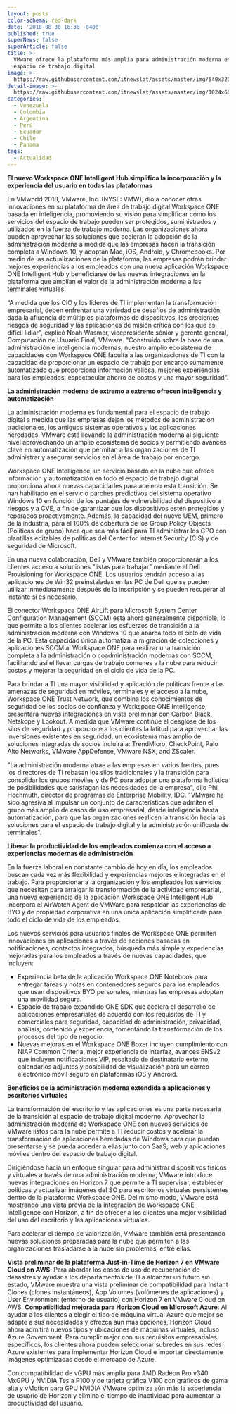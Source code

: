 ```yaml
---
layout: posts
color-schema: red-dark
date: '2018-08-30 16:30 -0400'
published: true
superNews: false
superArticle: false
title: >-
  VMware ofrece la plataforma más amplia para administración moderna en el
  espacio de trabajo digital
image: >-
  https://raw.githubusercontent.com/itnewslat/assets/master/img/540x320/VMWARES-2018-p.jpg
detail-image: >-
  https://raw.githubusercontent.com/itnewslat/assets/master/img/1024x680/VMWARES-2018-g.jpg
categories:
  - Venezuela
  - Colombia
  - Argentina
  - Perú
  - Ecuador
  - Chile
  - Panama
tags:
  - Actualidad
---
```

**El nuevo Workspace ONE Intelligent Hub simplifica la incorporación y la experiencia del usuario en todas las plataformas**
    
En VMworld 2018, VMware, Inc. (NYSE: VMW), dio a conocer otras innovaciones en su plataforma de área de trabajo digital Workspace ONE basada en inteligencia, promoviendo su visión para simplificar cómo los servicios del espacio de trabajo pueden ser protegidos, suministrados y utilizados en la fuerza de trabajo moderna. Las organizaciones ahora pueden aprovechar las soluciones que aceleran la adopción de la administración moderna a medida que las empresas hacen la transición completa a Windows 10, y adoptan Mac, iOS, Android, y Chromebooks. Por medio de las actualizaciones de la plataforma, las empresas podrán brindar mejores experiencias a los empleados con una nueva aplicación Workspace ONE Intelligent Hub y beneficiarse de las nuevas integraciones en la plataforma que amplían el valor de la administración moderna a las terminales virtuales.

“A medida que los CIO y los líderes de TI implementan la transformación empresarial, deben enfrentar una variedad de desafíos de administración, dada la afluencia de múltiples plataformas de dispositivos, los crecientes riesgos de seguridad y las aplicaciones de misión crítica con los que es difícil lidiar", explicó Noah Wasmer, vicepresidente sénior y gerente general, Computación de Usuario Final, VMware. "Construido sobre la base de una administración e inteligencia modernas, nuestro amplio ecosistema de capacidades con Workspace ONE faculta a las organizaciones de TI con la capacidad de proporcionar un espacio de trabajo por encargo sumamente automatizado que proporciona información valiosa, mejores experiencias para los empleados, espectacular ahorro de costos y una mayor seguridad”.

**La administración moderna de extremo a extremo ofrecen inteligencia y automatización**

La administración moderna es fundamental para el espacio de trabajo digital a medida que las empresas dejan los métodos de administración tradicionales, los antiguos sistemas operativos y las aplicaciones heredadas. VMware está llevando la administración moderna al siguiente nivel aprovechando un amplio ecosistema de socios y permitiendo avances clave en automatización que permitan a las organizaciones de TI administrar y asegurar servicios en el área de trabajo por encargo.

Workspace ONE Intelligence, un servicio basado en la nube que ofrece información y automatización en todo el espacio de trabajo digital, proporciona ahora nuevas capacidades para acelerar esta transición. Se han habilitado en el servicio parches predictivos del sistema operativo Windows 10 en función de los puntajes de vulnerabilidad del dispositivo a riesgos y a CVE, a fin de garantizar que los dispositivos estén protegidos y reparados proactivamente. Además, la capacidad del nuevo UEM, primero de la industria, para el 100% de cobertura de los Group Policy Objects (Políticas de grupo) hace que sea más fácil para TI administrar los GPO con plantillas editables de políticas del Center for Internet Security (CIS) y de seguridad de Microsoft.

En una nueva colaboración, Dell y VMware también proporcionarán a los clientes acceso a soluciones "listas para trabajar" mediante el Dell Provisioning for Workspace ONE. Los usuarios tendrán acceso a las aplicaciones de Win32 preinstaladas en las PC de Dell que se pueden utilizar inmediatamente después de la inscripción y se pueden recuperar al instante si es necesario.

El conector Workspace ONE AirLift para Microsoft System Center Configuration Management (SCCM) está ahora generalmente disponible, lo que permite a los clientes acelerar los esfuerzos de transición a la administración moderna con Windows 10 que abarca todo el ciclo de vida de la PC. Esta capacidad única automatiza la migración de colecciones y aplicaciones SCCM al Workspace ONE para realizar una transición completa a la administración o coadministración modernas con SCCM, facilitando así el llevar cargas de trabajo comunes a la nube para reducir costos y mejorar la seguridad en el ciclo de vida de la PC. 

Para brindar a TI una mayor visibilidad y aplicación de políticas frente a las amenazas de seguridad en móviles, terminales y el acceso a la nube, Workspace ONE Trust Network, que combina los conocimientos de seguridad de los socios de confianza y Workspace ONE Intelligence, presentará nuevas integraciones en vista preliminar con Carbon Black, Netskope y Lookout. A medida que VMware continúe el desglose de los silos de seguridad y proporcione a los clientes la latitud para aprovechar las inversiones existentes en seguridad, un ecosistema más amplio de soluciones integradas de socios incluirá a: TrendMicro, CheckPoint, Palo Alto Networks, VMware AppDefense, VMware NSX, and ZScaler.

"La administración moderna atrae a las empresas en varios frentes, pues los directores de TI rebasan los silos tradicionales y la transición para consolidar los grupos móviles y de PC para adoptar una plataforma holística de posibilidades que satisfagan las necesidades de la empresa", dijo Phil Hochmuth, director de programas de Enterprise Mobility, IDC. "VMware ha sido agresiva al impulsar un conjunto de características que admiten el grupo más amplio de casos de uso empresarial, desde inteligencia hasta automatización, para que las organizaciones realicen la transición hacia las soluciones para el espacio de trabajo digital y la administración unificada de terminales".

**Liberar la productividad de los empleados comienza con el acceso a experiencias modernas de administración**

En la fuerza laboral en constante cambio de hoy en día, los empleados buscan cada vez más flexibilidad y experiencias mejores e integradas en el trabajo. Para proporcionar a la organización y los empleados los servicios que necesitan para arraigar la transformación de la actividad empresarial, una nueva experiencia de la aplicación Workspace ONE Intelligent Hub incorpora el AirWatch Agent de VMWare para respaldar las experiencias de BYO y de propiedad corporativa en una única aplicación simplificada para todo el ciclo de vida de los empleados.

Los nuevos servicios para usuarios finales de Workspace ONE permiten innovaciones en aplicaciones a través de acciones basadas en notificaciones, contactos integrados, búsqueda más simple y experiencias mejoradas para los empleados a través de nuevas capacidades, que incluyen:

- Experiencia beta de la aplicación Workspace ONE Notebook para entregar tareas y notas en contenedores seguros para los empleados que usan dispositivos BYO personales, mientras las empresas adoptan una movilidad segura.
- Espacio de trabajo expandido ONE SDK que acelera el desarrollo de aplicaciones empresariales de acuerdo con los requisitos de TI y comerciales para seguridad, capacidad de administración, privacidad, análisis, contenido y experiencia, fomentando la transformación de los procesos del tipo de negocio.
- Nuevas mejoras en el Workspace ONE Boxer incluyen cumplimiento con NIAP Common Criteria, mejor experiencia de interfaz, avances ENSv2 que incluyen notificaciones VIP, resaltado de destinatario externo, calendarios adjuntos y posibilidad de visualización para un correo electrónico móvil seguro en plataformas iOS y Android.



**Beneficios de la administración moderna extendida a aplicaciones y escritorios virtuales**

La transformación del escritorio y las aplicaciones es una parte necesaria de la transición al espacio de trabajo digital moderno. Aprovechar la administración moderna de Workspace ONE con nuevos servicios de VMware listos para la nube permite a TI reducir costos y acelerar la transformación de aplicaciones heredadas de Windows para que puedan presentarse y se pueda acceder a ellas junto con SaaS, web y aplicaciones móviles dentro del espacio de trabajo digital.

Dirigiéndose hacia un enfoque singular para administrar dispositivos físicos y virtuales a través de una administración moderna, VMware introduce nuevas integraciones en Horizon 7 que permite a TI supervisar, establecer políticas y actualizar imágenes del SO para escritorios virtuales persistentes dentro de la plataforma Workspace ONE. Del mismo modo, VMware está mostrando una vista previa de la integración de Workspace ONE Intelligence con Horizon, a fin de ofrecer a los clientes una mejor visibilidad del uso del escritorio y las aplicaciones virtuales.

Para acelerar el tiempo de valorización, VMware también está presentando nuevas soluciones preparadas para la nube que permiten a las organizaciones trasladarse a la nube sin problemas, entre ellas:

**Vista preliminar de la plataforma Just-in-Time de Horizon 7 en VMware Cloud on AWS**: Para abordar los casos de uso de recuperación de desastres y ayudar a los departamentos de TI a alcanzar un futuro sin estado, VMware muestra una vista preliminar de compatibilidad para Instant Clones (clones instantáneos), App Volumes (volúmenes de aplicaciones) y User Environment (entorno de usuario) con Horizon 7 en VMware Cloud on AWS.
**Compatibilidad mejorada para Horizon Cloud en Microsoft Azure**: Al ayudar a los clientes a elegir el tipo de máquina virtual Azure que mejor se adapte a sus necesidades y ofrezca aún más opciones, Horizon Cloud ahora admitirá nuevos tipos y ubicaciones de máquinas virtuales, incluso Azure Government. Para cumplir mejor con sus requisitos empresariales específicos, los clientes ahora pueden seleccionar subredes en sus redes Azure existentes para implementar Horizon Cloud e importar directamente imágenes optimizadas desde el mercado de Azure.


Con compatibilidad de vGPU más amplia para AMD Radeon Pro v340 MxGPU y NVIDIA Tesla P100 y de tarjeta gráfica V100 con gráficos de gama alta y vMotion para GPU NVIDIA VMware optimiza aún más la experiencia de usuario de Horizon y elimina el tiempo de inactividad para aumentar la productividad del usuario. 
